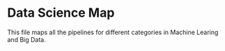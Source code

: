 # Data Science Map

This file maps all the pipelines for different categories in Machine Learing and Big Data.
